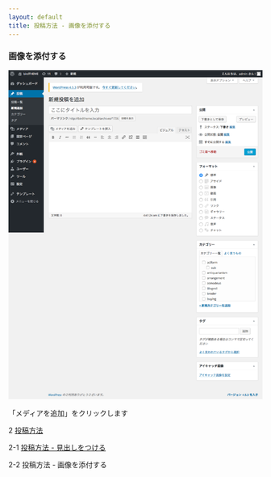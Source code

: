 ```yaml
---
layout: default
title: 投稿方法 - 画像を添付する
---
```




### 画像を添付する
![kana](./images/toukou-2.png)

「メディアを追加」をクリックします




2 [投稿方法](./index.md) 

2-1 [投稿方法 - 見出しをつける](./index-1.html)

2-2 投稿方法 - 画像を添付する